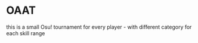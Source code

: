 # OAAT
this is a small Osu! tournament for every player - with different category for each skill range

